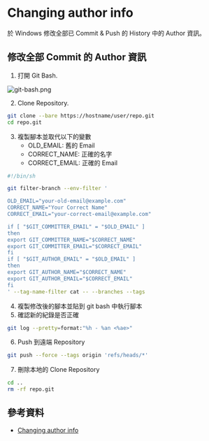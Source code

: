 # Changing author info

於 Windows 修改全部已 Commit & Push 的 History 中的 Author 資訊。

## 修改全部 Commit 的 Author 資訊

1. 打開 Git Bash.

![git-bash.png](git-bash.png)

2. Clone Repository.
```bash
git clone --bare https://hostname/user/repo.git
cd repo.git
```
3. 複製腳本並取代以下的變數
    - OLD_EMAIL: 舊的 Email
    - CORRECT_NAME: 正確的名字
    - CORRECT_EMAIL: 正確的 Email
```bash
#!/bin/sh

git filter-branch --env-filter '

OLD_EMAIL="your-old-email@example.com"
CORRECT_NAME="Your Correct Name"
CORRECT_EMAIL="your-correct-email@example.com"

if [ "$GIT_COMMITTER_EMAIL" = "$OLD_EMAIL" ]
then
export GIT_COMMITTER_NAME="$CORRECT_NAME"
export GIT_COMMITTER_EMAIL="$CORRECT_EMAIL"
fi
if [ "$GIT_AUTHOR_EMAIL" = "$OLD_EMAIL" ]
then
export GIT_AUTHOR_NAME="$CORRECT_NAME"
export GIT_AUTHOR_EMAIL="$CORRECT_EMAIL"
fi
' --tag-name-filter cat -- --branches --tags
```
4. 複製修改後的腳本並貼到 git bash 中執行腳本
5. 確認新的紀錄是否正確
```Bash
git log --pretty=format:"%h - %an <%ae>"
```
6. Push 到遠端 Repository
```bash
git push --force --tags origin 'refs/heads/*'
```
7. 刪除本地的 Clone Repository
```bash
cd ..
rm -rf repo.git
```

## 參考資料
- [Changing author info](https://docs.github.com/en/enterprise/2.17/user/github/using-git/changing-author-info)